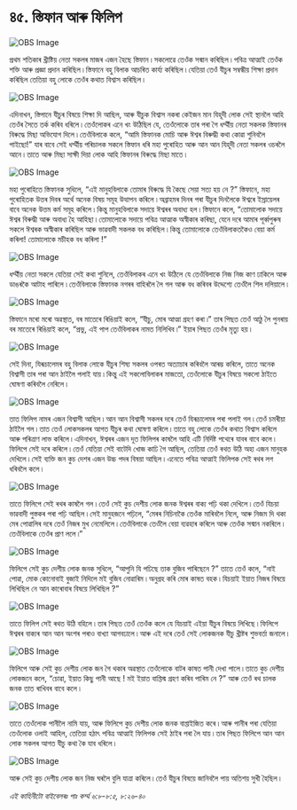 # ৪৫. স্তিফান আৰু ফিলিপ

![OBS Image](https://cdn.door43.org/obs/jpg/360px/obs-en-45-01.jpg)

প্ৰথম শতিকাৰ খ্ৰীষ্টিয় নেতা সকলৰ মাজৰ এজন হৈছে স্তিফান ৷ সকলোৱে তেওঁক সন্মান কৰিছিল ৷  পবিত্ৰ আত্মাই তেওঁক শক্তি আৰু প্ৰজ্ঞা প্ৰদান কৰিছিল ৷ স্তিফানে বহু বিলাক আচৰিত কাৰ্য্য কৰিছিল ৷ যেতিয়া তেওঁ যীচুৰ সম্বন্ধীয় শিক্ষা প্ৰদান কৰিছিল তেতিয়া বহু লোকে তেওঁৰ কথাত বিশ্বাস কৰিছিল ৷ 

![OBS Image](https://cdn.door43.org/obs/jpg/360px/obs-en-45-02.jpg)

এদিনাখন, স্তিপানে যীচুৰ বিষয়ে শিক্ষা দি আছিল, আৰু যীচুক বিশ্বাস নকৰা কেইজন মান যিহূদী লোক সেই স্থানলৈ আহি তেওঁৰ সৈতে তৰ্ক কৰিব ধৰিলে ৷ তেওঁলোকৰ এনে খং উঠিছিল যে, তেওঁলোকে তাৰ পৰা গৈ ধৰ্ম্মীয় নেতা  সকলক স্তিফানৰ বিৰুদ্ধে মিছা অভিযোগ দিলে ৷  তেওঁবিলাকে কলে, “আমি স্তিফানক মোচি আৰু ঈশ্বৰ বিৰুদ্ধী কথা কোৱা শুনিবলৈ পাইছো!” যাৰ বাবে সেই ধৰ্ম্মীয় পৰিচালক সকলে স্তিফান ধৰি মহা পুৰোহিত আৰু আন আন যিহূদী নেতা সকলৰ ওচৰলৈ আনে ৷ তাতে আৰু মিছা সাক্ষী দিয়া লোক আহি স্তিফানৰ বিৰুদ্ধে মিছা মাতে ৷

![OBS Image](https://cdn.door43.org/obs/jpg/360px/obs-en-45-03.jpg)

মহা পুৰোহিতে স্তিফানক সুধিলে, “এই মানুহবিলাকে তোমাৰ বিৰুদ্ধে যি কৈছে সেয়া সত্য হয় নে ?” স্তিফানে, মহা পুৰোহিতক উত্তৰ দিবৰ অৰ্থে অনেক বিষয় সমূহ উত্থাপন কৰিলে ৷  অব্ৰাহমৰ দিনৰ পৰা যীচুৰ দিনলৈকে ঈশ্বৰে ইস্ৰায়েলৰ বাবে অনেক উত্তম কৰ্ম সমূহ কৰিলে ৷ কিন্তু মানুহবিলাকে সদায়ে ঈশ্বৰৰ  অবাধ্য হল ৷ স্তিফানে কলে, “তোমালোক সদায়ে ঈশ্বৰ বিৰুদ্ধী আৰু অবাধ্য হৈ আহিছা ৷ তোমালোকে সদায়ে পবিত্ৰ আত্মাক অস্বীকাৰ কৰিছা, যেনে দৰে আমাৰ পূৰ্ব্বপুৰুষ সকলে ঈশ্বৰক অস্বীকাৰ কৰিছিল আৰু ভাৱবাদী সকলক বধ কৰিছিল ৷ কিন্তু তোমালোকে তেওঁবিলাকতকৈও বেয়া কৰ্ম কৰিলা! তোমালোকে মচীহক বধ কৰিলা !”

![OBS Image](https://cdn.door43.org/obs/jpg/360px/obs-en-45-04.jpg)

ধৰ্ম্মীয় নেতা সকলে যেতিয়া সেই কথা শুনিলে, তেওঁবিলাকৰ এনে খং উঠিলে যে তেওঁবিলাকে নিজ নিজ কাণ ঢাকিলে আৰু ডাঙৰকৈ আটাহ পাৰিলে ৷ তেওঁবিলাকে স্তিফানক নগৰৰ বাহিৰলৈ লৈ গল আৰু বধ কৰিবৰ উদ্দেশ্যে তেওঁলৈ শিল দলিয়ালে ৷

![OBS Image](https://cdn.door43.org/obs/jpg/360px/obs-en-45-05.jpg)

স্তিফানে মৰো মৰো অৱস্থাত, বৰ মাতেৰে ৰিঙিয়াই কলে, “যীচু, মোৰ আত্মা গ্ৰহণ কৰা ৷” তাৰ পিছত তেওঁ আঠু লৈ পুনৰায় বৰ মাতেৰে ৰিঙিয়াই কলে, “প্ৰভু, এই পাপ তেওঁবিলাকৰ নামত নিলিখিব ৷” ইয়াৰ পিছত তেওঁৰ মৃত্যু হয় ৷

![OBS Image](https://cdn.door43.org/obs/jpg/360px/obs-en-45-06.jpg)

সেই দিনা, যিৰূচালেমৰ বহু বিলাক লোকে যীচুৰ শিষ্য সকলৰ ওপৰত অত্যাচাৰ কৰিবলৈ আৰম্ভ কৰিলে, তাতে অনেক বিশ্বাসী তাৰ পৰা আন ঠাইলৈ পলাই যায় ৷ কিন্তু এই সকলোবিলাকৰ মাজতো, তেওঁলোকে যীচুৰ বিষয়ে সকলো ঠাইতে ঘোষণা কৰিবলৈ নেৰিলে ৷

![OBS Image](https://cdn.door43.org/obs/jpg/360px/obs-en-45-07.jpg)

তাত ফিলিপ নামৰ এজন বিশ্বাসী আছিল ৷ আন আন বিশ্বাসী সকলৰ দৰে তেওঁ যিৰূচালেমৰ পৰা পলাই গল ৷ তেওঁ চমৰীয়া ঠাইলৈ গল ৷ তাত তেওঁ লোকসকলৰ আগত যীচুৰ কথা ঘোষণা কৰিলে ৷ তাতে বহু লোকে তেওঁৰ কথাত বিশ্বাস কৰিলে আৰু পৰিত্ৰাণ লাভ কৰিলে ৷ এদিনাখন, ঈশ্বৰৰ এজন দূত ফিলিপৰ কাষলৈ আহি এটি নিৰ্দিষ্ট পথেৰে যাবৰ বাবে কলে ৷ ফিলিপে সেই দৰে কৰিলে ৷ তেওঁ যেতিয়া সেই বাটেদি খোজ কাঢি গৈ আছিল, তেতিয়া তেওঁ ৰথত উঠি অহা এজন মানুহক দেখিলে ৷ সেই ব্যক্তি জন কুচ দেশৰ এজন উচ্চ পদৰ বিষয়া আছিল ৷ এনেতে পবিত্ৰ আত্মাই ফিলিপক সেই ৰথৰ লগ ধৰিবলৈ কলে ৷

![OBS Image](https://cdn.door43.org/obs/jpg/360px/obs-en-45-08.jpg)

তাতে ফিলিপে সেই ৰথৰ কাষলৈ গল ৷ তেওঁ সেই কুচ দেশীয় লোক জনক ঈশ্বৰৰ বাক্য পঢ়ি থকা দেখিলে ৷ তেওঁ যিচয়া ভাৱবাদী পুস্তকৰ পৰা পঢ়ি আছিল ৷ সেই মানুহজনে পঢ়িলে, “মেৰৰ নিচিনাকৈ তেওঁক মাৰিবলৈ নিলে, আৰু নিজম দি থকা মেৰ পোৱালিৰ দৰে তেওঁ নিজৰ মুখ নেমেলিলে ৷ তেওঁবিলাকে তেওঁলৈ বেয়া ব্যৱহাৰ কৰিলে আৰু তেওঁক সন্মান নকৰিলে ৷ তেওঁবিলাকে তেওঁৰ প্ৰাণ ললে ৷”

![OBS Image](https://cdn.door43.org/obs/jpg/360px/obs-en-45-09.jpg)

ফিলিপে সেই কুচ দেশীয় লোক জনক সুধিলে, “আপুনি যি পঢিছে তাক বুজিব পাৰিছেনে ?” তাতে তেওঁ কলে, “নাই পোৱা, মোক কোনোবাই বুজাই নিদিলে মই বুজিব নোৱাৰিম ৷ অনুগ্ৰহ কৰি মোৰ কাষত বহক ৷ যিচয়াই ইয়াত নিজৰ বিষয়ে লিখিছিল নে আন কাৰোবাৰ বিষয়ে লিখিছিল ?”

![OBS Image](https://cdn.door43.org/obs/jpg/360px/obs-en-45-10.jpg)

তাতে ফিলিপ সেই ৰথত উঠি বহিলে ৷ তাৰ পিছত তেওঁ তেওঁক কলে যে যিচয়াই এইয়া যীচুৰ বিষয়ে লিখিছে ৷ ফিলিপে ঈশ্বৰৰ বাক্যৰ আন আন অংশৰ পৰাও বাখ্যা আগবঢালে ৷ আৰু এই দৰে তেওঁ সেই লোকজনক যীচু খ্ৰীষ্টৰ  শুভবৰ্তা জনালে ৷

![OBS Image](https://cdn.door43.org/obs/jpg/360px/obs-en-45-11.jpg)

ফিলিপে আৰু সেই কুচ দেশীয় লোক জন গৈ থকাৰ অৱস্থাত তেওঁলোকে বাটৰ কাষত পানী দেখা পালে ৷ তাতে কুচ দেশীয় লোকজনে কলে, “চোৱা, ইয়াত কিছু পানী আছে ! মই ইয়াত বাপ্তিস্ম গ্ৰহণ কৰিব পাৰিম নে ?” আৰু তেওঁ ৰথ চালক জনক তাত ৰাখিবৰ বাবে কলে ৷

![OBS Image](https://cdn.door43.org/obs/jpg/360px/obs-en-45-12.jpg)

তাতে তেওঁলোক পানীলৈ নামি যায়, আৰু ফিলিপে কুচ দেশীয় লোক জনক বাপ্তাইজিত কৰে ৷ আৰু পানীৰ পৰা যেতিয়া তেওঁলোক ওলাই আহিল, তেতিয়া হঠাৎ পবিত্ৰ আত্মাই ফিলিপক সেই ঠাইৰ পৰা লৈ যায় ৷ তাৰ পিছত ফিলিপে আন আন লোক সকলৰ আগত যীচু কথা কৈ যাব ধৰিলে ৷

![OBS Image](https://cdn.door43.org/obs/jpg/360px/obs-en-45-13.jpg)

আৰু সেই কুচ দেশীয় লোক জন নিজ ঘৰলৈ বুলি যাত্ৰা কৰিলে ৷ তেওঁ যীচুৰ বিষয়ে জানিবলৈ পায় অতিশয় সুখী হৈছিল ৷

_এই কাহিনীটো বাইবেলৰঃ পাঃ কৰ্ম্ম ৬:৮-৮:৫, ৮:২৬-৪০_


